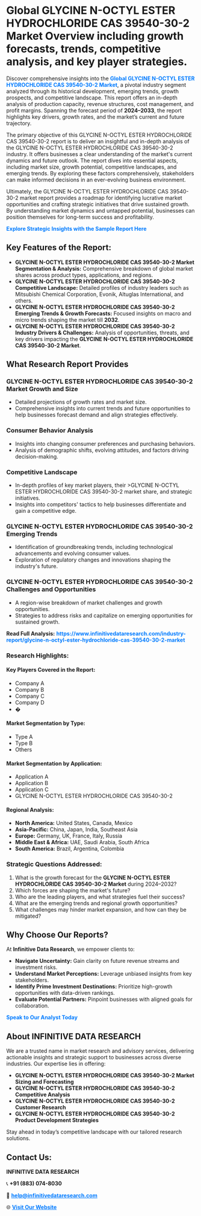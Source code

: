 <h1>Global GLYCINE N-OCTYL ESTER HYDROCHLORIDE CAS 39540-30-2 Market Overview including growth forecasts, trends, competitive analysis, and key player strategies.</h1>
<p>
Discover comprehensive insights into the 
<a href="https://www.infinitivedataresearch.com/industry-report/glycine-n-octyl-ester-hydrochloride-cas-39540-30-2-market" rel="dofollow" style="color: #007BFF; text-decoration: none;"><strong>Global GLYCINE N-OCTYL ESTER HYDROCHLORIDE CAS 39540-30-2 Market</strong></a>, a pivotal industry segment analyzed through its historical development, emerging trends, growth prospects, and competitive landscape. This report offers an in-depth analysis of production capacity, revenue structures, cost management, and profit margins. Spanning the forecast period of <strong>2024–2033</strong>, the report highlights key drivers, growth rates, and the market’s current and future trajectory.
</p>
<p>
The primary objective of this GLYCINE N-OCTYL ESTER HYDROCHLORIDE CAS 39540-30-2 report is to deliver an insightful and in-depth analysis of the GLYCINE N-OCTYL ESTER HYDROCHLORIDE CAS 39540-30-2 industry. It offers businesses a clear understanding of the market's current dynamics and future outlook. The report dives into essential aspects, including market size, growth potential, competitive landscapes, and emerging trends. By exploring these factors comprehensively, stakeholders can make informed decisions in an ever-evolving business environment.
</p>
<p>
Ultimately, the GLYCINE N-OCTYL ESTER HYDROCHLORIDE CAS 39540-30-2 market report provides a roadmap for identifying lucrative market opportunities and crafting strategic initiatives that drive sustained growth. By understanding market dynamics and untapped potential, businesses can position themselves for long-term success and profitability.
</p>
<p>
<a href="https://www.infinitivedataresearch.com/request-sample/reportId=102556" style="color: #007BFF; text-decoration: none;"><strong>Explore Strategic Insights with the Sample Report Here</strong></a>
</p>

<h2>Key Features of the Report:</h2>
<ul>
<li><strong>GLYCINE N-OCTYL ESTER HYDROCHLORIDE CAS 39540-30-2 Market Segmentation & Analysis:</strong> Comprehensive breakdown of global market shares across product types, applications, and regions.</li>
<li><strong>GLYCINE N-OCTYL ESTER HYDROCHLORIDE CAS 39540-30-2 Competitive Landscape:</strong> Detailed profiles of industry leaders such as Mitsubishi Chemical Corporation, Evonik, Altuglas International, and others.</li>
<li><strong>GLYCINE N-OCTYL ESTER HYDROCHLORIDE CAS 39540-30-2 Emerging Trends & Growth Forecasts:</strong> Focused insights on macro and micro trends shaping the market till <strong>2032</strong>.</li>
<li><strong>GLYCINE N-OCTYL ESTER HYDROCHLORIDE CAS 39540-30-2 Industry Drivers & Challenges:</strong> Analysis of opportunities, threats, and key drivers impacting the <strong>GLYCINE N-OCTYL ESTER HYDROCHLORIDE CAS 39540-30-2 Market</strong>.</li>
</ul>

<h2>What Research Report Provides</h2>
<h3>GLYCINE N-OCTYL ESTER HYDROCHLORIDE CAS 39540-30-2 Market Growth and Size</h3>
<ul>
<li>Detailed projections of growth rates and market size.</li>
<li>Comprehensive insights into current trends and future opportunities to help businesses forecast demand and align strategies effectively.</li>
</ul>

<h3>Consumer Behavior Analysis</h3>
<ul>
<li>Insights into changing consumer preferences and purchasing behaviors.</li>
<li>Analysis of demographic shifts, evolving attitudes, and factors driving decision-making.</li>
</ul>

<h3>Competitive Landscape</h3>
<ul>
<li>In-depth profiles of key market players, their >GLYCINE N-OCTYL ESTER HYDROCHLORIDE CAS 39540-30-2 market share, and strategic initiatives.</li>
<li>Insights into competitors' tactics to help businesses differentiate and gain a competitive edge.</li>
</ul>

<h3>GLYCINE N-OCTYL ESTER HYDROCHLORIDE CAS 39540-30-2 Emerging Trends</h3>
<ul>
<li>Identification of groundbreaking trends, including technological advancements and evolving consumer values.</li>
<li>Exploration of regulatory changes and innovations shaping the industry's future.</li>
</ul>

<h3>GLYCINE N-OCTYL ESTER HYDROCHLORIDE CAS 39540-30-2 Challenges and Opportunities</h3>
<ul>
<li>A region-wise breakdown of market challenges and growth opportunities.</li>
<li>Strategies to address risks and capitalize on emerging opportunities for sustained growth.</li>
</ul>
<p><strong>Read Full Analysis:</strong> <a href="https://www.infinitivedataresearch.com/industry-report/glycine-n-octyl-ester-hydrochloride-cas-39540-30-2-market" rel="dofollow" style="color: #007BFF; text-decoration: none;"><strong>https://www.infinitivedataresearch.com/industry-report/glycine-n-octyl-ester-hydrochloride-cas-39540-30-2-market</strong></a></p>
<h3>Research Highlights:</h3>
<h4>Key Players Covered in the Report:</h4>
<ul><li>Company A</li><li>Company B</li><li>Company C</li><li>Company D</li><li>�</li></ul>
<h4>Market Segmentation by Type:</h4>
<ul><li>Type A</li><li>Type B</li><li>Others</li></ul>
<h4>Market Segmentation by Application:</h4>
<ul><li>Application A</li><li>Application B</li><li>Application C</li><li>GLYCINE N-OCTYL ESTER HYDROCHLORIDE CAS 39540-30-2</li></ul>

<h4>Regional Analysis:</h4>
<ul>
<li><strong>North America:</strong> United States, Canada, Mexico</li>
<li><strong>Asia-Pacific:</strong> China, Japan, India, Southeast Asia</li>
<li><strong>Europe:</strong> Germany, UK, France, Italy, Russia</li>
<li><strong>Middle East & Africa:</strong> UAE, Saudi Arabia, South Africa</li>
<li><strong>South America:</strong> Brazil, Argentina, Colombia</li>
</ul>

<h3>Strategic Questions Addressed:</h3>
<ol>
<li>What is the growth forecast for the <strong>GLYCINE N-OCTYL ESTER HYDROCHLORIDE CAS 39540-30-2 Market</strong> during 2024–2032?</li>
<li>Which forces are shaping the market's future?</li>
<li>Who are the leading players, and what strategies fuel their success?</li>
<li>What are the emerging trends and regional growth opportunities?</li>
<li>What challenges may hinder market expansion, and how can they be mitigated?</li>
</ol>

<h2>Why Choose Our Reports?</h2>
<p>At <strong>Infinitive Data Research</strong>, we empower clients to:</p>
<ul>
<li><strong>Navigate Uncertainty:</strong> Gain clarity on future revenue streams and investment risks.</li>
<li><strong>Understand Market Perceptions:</strong> Leverage unbiased insights from key stakeholders.</li>
<li><strong>Identify Prime Investment Destinations:</strong> Prioritize high-growth opportunities with data-driven rankings.</li>
<li><strong>Evaluate Potential Partners:</strong> Pinpoint businesses with aligned goals for collaboration.</li>
</ul>
<p><a href="https://www.infinitivedataresearch.com/industry-report/glycine-n-octyl-ester-hydrochloride-cas-39540-30-2-market" rel="dofollow" style="color: #007BFF; text-decoration: none;"><strong>Speak to Our Analyst Today</strong></a></p>

<h2>About INFINITIVE DATA RESEARCH</h2>
<p>We are a trusted name in market research and advisory services, delivering actionable insights and strategic support to businesses across diverse industries. Our expertise lies in offering:</p>
<ul>
<li><strong>GLYCINE N-OCTYL ESTER HYDROCHLORIDE CAS 39540-30-2 Market Sizing and Forecasting</strong></li>
<li><strong>GLYCINE N-OCTYL ESTER HYDROCHLORIDE CAS 39540-30-2 Competitive Analysis</strong></li>
<li><strong>GLYCINE N-OCTYL ESTER HYDROCHLORIDE CAS 39540-30-2 Customer Research</strong></li>
<li><strong>GLYCINE N-OCTYL ESTER HYDROCHLORIDE CAS 39540-30-2 Product Development Strategies</strong></li>
</ul>
<p>Stay ahead in today’s competitive landscape with our tailored research solutions.</p>

<h2>Contact Us:</h2>
<p><strong>INFINITIVE DATA RESEARCH</strong></p>
<p>📞 <strong>+91 (883) 074-8030</strong></p>
<p>📧 <strong><a href="mailto:help@infinitivedataresearch.com" style="color: #007BFF;">help@infinitivedataresearch.com</a></strong></p>
<p>🌐 <strong><a href="https://www.infinitivedataresearch.com" rel="dofollow" style="color: #007BFF;">Visit Our Website</a></strong></p>